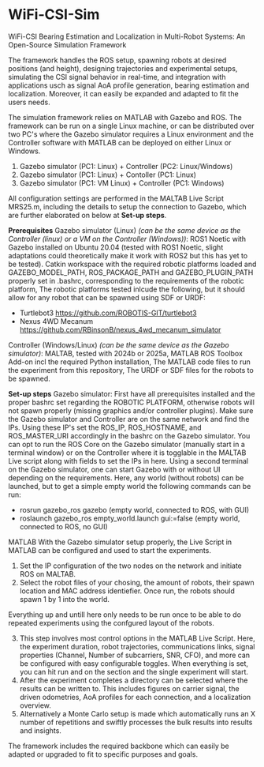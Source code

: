# WiFi-CSI-Sim
WiFi-CSI Bearing Estimation and Localization in Multi-Robot Systems: An Open-Source Simulation Framework

The framework handles the ROS setup, spawning robots at desired positions (and height), designing trajectories and experimental setups, simulating the CSI signal behavior in real-time, and integration with applications usch as signal AoA profile generation, bearing estimation and localization. Moreover, it can easily be expanded and adapted to fit the users needs.

The simulation framework relies on MATLAB with Gazebo and ROS. The framework can be run on a single Linux machine, or can be distributed over two PC's where the Gazebo simulator requires a Linux environment and the Controller software with MATLAB can be deployed on either Linux or Windows. 
1. Gazebo simulator (PC1: Linux) + Controller (PC2: Linux/Windows)
2. Gazebo simulator (PC1: Linux) + Contoller (PC1: Linux)
3. Gazebo simulator (PC1: VM Linux) + Controller (PC1: Windows)

All configuration settings are performed in the MALTAB Live Script MRS25.m, including the details to setup the connection to Gazebo, which are further elaborated on below at **Set-up steps**.


**Prerequisites**
Gazebo simulator (Linux) _(can be the same device as the Controller (linux) or a VM on the Controller (Windows))_:
ROS1 Noetic with Gazebo installed on Ubuntu 20.04 (tested with ROS1 Noetic, slight adaptations could theoretically make it work with ROS2 but this has yet to be tested).
Catkin workspace with the required robotic platforms loaded and GAZEBO_MODEL_PATH, ROS_PACKAGE_PATH and GAZEBO_PLUGIN_PATH properly set in .bashrc, corresponding to the requirements of the robotic platform, 
The robotic platforms tested inlcude the following, but it should allow for any robot that can be spawned using SDF or URDF:
- Turtlebot3 https://github.com/ROBOTIS-GIT/turtlebot3
- Nexus 4WD Mecanum https://github.com/RBinsonB/nexus_4wd_mecanum_simulator 

Controller (Windows/Linux) _(can be the same device as the Gazebo simulator)_:
MALTAB, tested with 2024b or 2025a,
MATLAB ROS Toolbox Add-on incl the required Python installation,
The MATLAB code files to run the experiment from this repository,
The URDF or SDF files for the robots to be spawned.



**Set-up steps**
Gazebo simulator:
First have all prerequisites installed and the proper bashrc set regarding the ROBOTIC PLATFORM, otherwise robots will not spawn properly (missing graphics and/or controller plugins).
Make sure the Gazebo simulator and Controller are on the same network and find the IPs.
Using these IP's set the ROS_IP, ROS_HOSTNAME, and ROS_MASTER_URI accordingly in the bashrc on the Gazebo simulator. You can opt to run the ROS Core on the Gazebo simulator (manually start in a terminal window) or on the Controller where it is togglable in the MALTAB Live script along with fields to set the IPs in here.
Using a second terminal on the Gazebo simulator, one can start Gazebo with or without UI depending on the requirements. Here, any world (without robots) can be launched, but to get a simple empty world the following commands can be run:
- rosrun gazebo_ros gazebo (empty world, connected to ROS, with GUI)
- roslaunch gazebo_ros empty_world.launch gui:=false (empty world, connected to ROS, no GUI)

MATLAB
With the Gazebo simulator setup properly, the Live Script in MATLAB can be configured and used to start the experiments.
1. Set the IP configuration of the two nodes on the network and initiate ROS on MALTAB.
2. Select the robot files of your chosing, the amount of robots, their spawn location and MAC address identiefier. Once run, the robots should spawn 1 by 1 into the world.

Everything up and untill here only needs to be run once to be able to do repeated experiments using the confgured layout of the robots.

3. This step involves most control options in the MATLAB Live Script. Here, the experiment duration, robot trajectories, communications links, signal properties (Channel, Number of subcarriers, SNR, CFO), and more can be configured with easy configurable toggles. When everything is set, you can hit run and on the section and the single experiment will start. 
4. After the experiment completes a directory can be selected where the results can be written to. This includes figures on carrier signal, the driven odometries, AoA profiles for each connection, and a localization overview. 
5. Alternatively a Monte Carlo setup is made which automatically runs an X number of repetitions and swiftly processes the bulk results into results and insights.

The framework includes the required backbone which can easily be adapted or upgraded to fit to specific purposes and goals.
